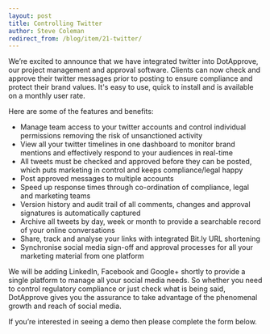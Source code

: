 ```yaml
---
layout: post
title: Controlling Twitter
author: Steve Coleman
redirect_from: /blog/item/21-twitter/
---
```

We’re excited to announce that we have integrated twitter into DotApprove, our
project management and approval software. Clients can now check and approve
their twitter messages prior to posting to ensure compliance and protect their
brand values. It's easy to use, quick to install and is available on a monthly
user rate.
<!--more-->
Here are some of the features and benefits:

* Manage team access to your twitter accounts and control individual
  permissions removing the risk of unsanctioned activity
* View all your twitter timelines in one dashboard to monitor brand mentions
  and effectively respond to your audiences in real-time
* All tweets must be checked and approved before they can be posted, which puts
  marketing in control and keeps compliance/legal happy
* Post approved messages to multiple accounts
* Speed up response times through co-ordination of compliance, legal and
  marketing teams
* Version history and audit trail of all comments, changes and approval
  signatures is automatically captured
* Archive all tweets by day, week or month to provide a searchable record of
  your online conversations
* Share, track and analyse your links with integrated Bit.ly URL shortening
* Synchronise social media sign-off and approval processes for all your
  marketing material from one platform

We will be adding LinkedIn, Facebook and Google+ shortly to provide a single
platform to manage all your social media needs. So whether you need to control
regulatory compliance or just check what is being said, DotApprove gives you
the assurance to take advantage of the phenomenal growth and reach of social
media.

If you’re interested in seeing a demo then please complete the form below.
